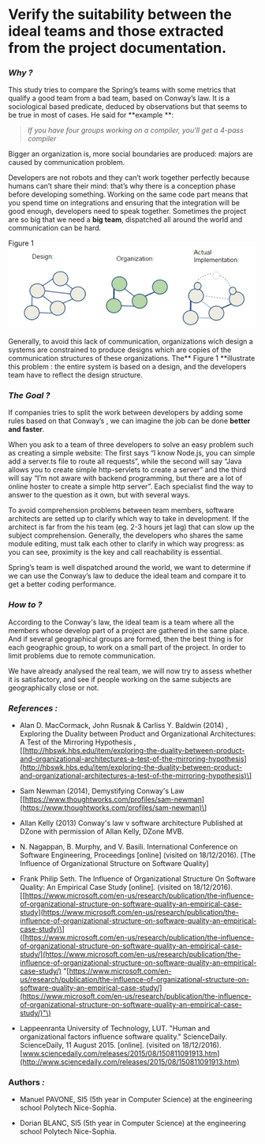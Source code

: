# Verify the suitability between the ideal teams and those extracted from the project documentation.

### _**Why ?**_

This study tries to compare the Spring’s teams with some metrics that qualify a good team from a bad team, based on Conway’s law. It is a sociological based predicate, deduced by observations but that seems to be true in most of cases. He said for **example **:

> _If you have four groups working on a compiler, you'll get a 4-pass compiler_

Bigger an organization is, more social boundaries are produced: majors are caused by communication problem.

Developers are not robots and they can’t work together perfectly because humans can’t share their mind: that’s why there is a conception phase before developing something. Working on the same code part means that you spend time on integrations and ensuring that the integration will be good enough, developers need to speak together. Sometimes the project are so big that we need a **big team**, dispatched all around the world and communication can be hard.

Figure 1![](/assets/ConwaysLaw.png)

Generally, to avoid this lack of communication, organizations wich design a systems are constrained to produce designs which are copies of the communication structures of these organizations. The** Figure 1 **illustrate this problem : the entire system is based on a design, and the developers team have to reflect the design structure.

### _**The Goal ?**_

If companies tries to split the work between developers by adding some rules based on that Conway’s , we can imagine the job can be done **better and faster**.

When you ask to a team of three developers to solve an easy problem such as creating a simple website: The first says “I know Node.js, you can simple add a server.ts file to route all requests”, while the second will say “Java allows you to create simple http-servlets to create a server” and the third will say “I’m not aware with backend programming, but there are a lot of online hoster to create a simple http server”. Each specialist find the way to answer to the question as it own, but with several ways.

To avoid comprehension problems between team members, software architects are setted up to clarify which way to take in development. If the architect is far from the his team \(eg. 2-3 hours jet lag\) that can slow up the subject comprehension. Generally, the developers who shares the same module editing, must talk each other to clarify in which way progress: as you can see, proximity is the key and call reachability is essential.

Spring’s team is well dispatched around the world, we want to determine if we can use the Conway’s law to deduce the ideal team and compare it to get a better coding performance.

### _**How to ?**_

According to the Conway's law, the ideal team is a team where all the members whose develop part of a project are gathered in the same place. And if several geographical groups are formed, then the best thing is for each geographic group, to work on a small part of the project. In order to limit problems due to remote communication.

We have already analysed the real team, we will now try to assess whether it is satisfactory, and see if people working on the same subjects are geographically close or not.

### _**References :**_

* Alan D. MacCormack, John Rusnak & Carliss Y. Baldwin \(2014\) , Exploring the Duality between Product and Organizational Architectures: A Test of the Mirroring Hypothesis
  , \[[http://hbswk.hbs.edu/item/exploring-the-duality-between-product-and-organizational-architectures-a-test-of-the-mirroring-hypothesis](http://hbswk.hbs.edu/item/exploring-the-duality-between-product-and-organizational-architectures-a-test-of-the-mirroring-hypothesis)\] 

* Sam Newman \(2014\), Demystifying Conway's Law \[[https://www.thoughtworks.com/profiles/sam-newman](https://www.thoughtworks.com/profiles/sam-newman)\] 

* Allan Kelly \(2013\) Conway's law v software architecture Published at DZone with permission of Allan Kelly, DZone MVB.

* N. Nagappan, B. Murphy, and V. Basili. International Conference on Software Engineering, Proceedings \[online\] \(visited on 18/12/2016\). \[The Influence of Organizational Structure on Software Quality\]

* Frank Philip Seth. The Influence of Organizational Structure On Software Quality: An Empirical Case Study \[online\]. \(visited on 18/12/2016\). \[[https://www.microsoft.com/en-us/research/publication/the-influence-of-organizational-structure-on-software-quality-an-empirical-case-study](https://www.microsoft.com/en-us/research/publication/the-influence-of-organizational-structure-on-software-quality-an-empirical-case-study)\]  
  \([https://www.microsoft.com/en-us/research/publication/the-influence-of-organizational-structure-on-software-quality-an-empirical-case-study/](https://www.microsoft.com/en-us/research/publication/the-influence-of-organizational-structure-on-software-quality-an-empirical-case-study/) "[https://www.microsoft.com/en-us/research/publication/the-influence-of-organizational-structure-on-software-quality-an-empirical-case-study/](https://www.microsoft.com/en-us/research/publication/the-influence-of-organizational-structure-on-software-quality-an-empirical-case-study/)"\)

* Lappeenranta University of Technology, LUT. "Human and organizational factors influence software quality." ScienceDaily. ScienceDaily, 11 August 2015. \[online\]. \(visited on 18/12/2016\). [www.sciencedaily.com/releases/2015/08/150811091913.htm](http://www.sciencedaily.com/releases/2015/08/150811091913.htm)

### Authors _**:**_

* Manuel PAVONE, SI5 \(5th year in Computer Science\) at the engineering school Polytech Nice-Sophia.

* Dorian BLANC, SI5 \(5th year in Computer Science\) at the engineering school Polytech Nice-Sophia.



